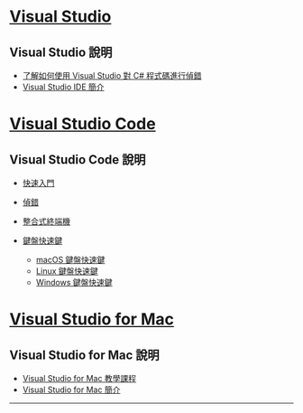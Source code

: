 
<!-- VS -------------------------->
# <a name="visual-studiotabvisual-studio"></a>[Visual Studio](#tab/visual-studio)

## <a name="visual-studio-help"></a>Visual Studio 說明

* [了解如何使用 Visual Studio 對 C# 程式碼進行偵錯](https://docs.microsoft.com/en-us/visualstudio/debugger/getting-started-with-the-debugger?view=vs-2017)
* [Visual Studio IDE 簡介](https://docs.microsoft.com/en-us/visualstudio/ide/visual-studio-ide?view=vs-2017)

<!-- Code -------------------------->
# <a name="visual-studio-codetabvisual-studio-code"></a>[Visual Studio Code](#tab/visual-studio-code)

## <a name="visual-studio-code-help"></a>Visual Studio Code 說明

* [快速入門](https://code.visualstudio.com/docs)
* [偵錯](https://code.visualstudio.com/docs/editor/debugging)
* [整合式終端機](https://code.visualstudio.com/docs/editor/integrated-terminal)
* [鍵盤快速鍵](https://code.visualstudio.com/docs/getstarted/keybindings#_keyboard-shortcuts-reference)

  * [macOS 鍵盤快速鍵](https://code.visualstudio.com/shortcuts/keyboard-shortcuts-macos.pdf)
  * [Linux 鍵盤快速鍵](https://code.visualstudio.com/shortcuts/keyboard-shortcuts-linux.pdf)
  * [Windows 鍵盤快速鍵](https://code.visualstudio.com/shortcuts/keyboard-shortcuts-windows.pdf)

<!-- Mac -------------------------->
# <a name="visual-studio-for-mactabvisual-studio-mac"></a>[Visual Studio for Mac](#tab/visual-studio-mac)

## <a name="visual-studio-for-mac-help"></a>Visual Studio for Mac 說明

* [Visual Studio for Mac 教學課程](https://docs.microsoft.com/en-us/visualstudio/mac/ide-tour)
* [Visual Studio for Mac 簡介](https://docs.microsoft.com/en-us/visualstudio/mac/)

---  
<!-- End of VS tabs -->